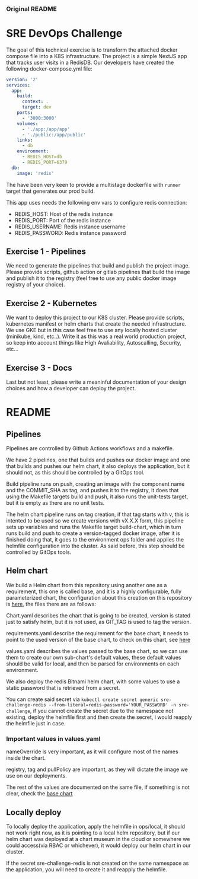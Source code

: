 ### Original README
# SRE DevOps Challenge
The goal of this technical exercise is to transform the attached docker compose file into a
K8S infrastructure. The project is a simple NextJS app that tracks user visits in a RedisDB. 
Our developers have created the following docker-compose.yml file:

```yaml
version: '2'
services: 
  app:
    build:
      context: .
      target: dev
    ports:
      - '3000:3000'
    volumes:
      - './app:/app/app'
      - './public:/app/public'
    links:
      - db
    environment:
      - REDIS_HOST=db
      - REDIS_PORT=6379
  db:
    image: 'redis'
```

The have been very keen to provide a multistage dockerfile with `runner` target that generates our prod build.

This app uses needs the following env vars to configure redis connection:

- REDIS_HOST: Host of the redis instance
- REDIS_PORT: Port of the redis instance
- REDIS_USERNAME: Redis instance username
- REDIS_PASSWORD: Redis instance password

## Exercise 1 - Pipelines

We need to generate the pipelines that build and publish the project image. Please provide scripts, github action or gitlab pipelines that build the image and publish it to the registry (feel free to use any public docker image registry of your choice).

## Exercise 2 - Kubernetes

We want to deploy this project to our K8S cluster. Please provide scripts, kubernetes manifest or helm charts that create the needed infrastructure. We use GKE but in this case feel free to use any locally hosted cluster (minikube, kind, etc..).
Write it as this was a real world production project, so keep into account things like High Avaliability, Autoscalling, Security, etc...

## Exercise 3 - Docs

Last but not least, please write a meaninful documentation of your design choices and how a developer can deploy the project.


# README

## Pipelines

Pipelines are controlled by Github Actions workflows and a makefile.

We have 2 pipelines, one that builds and pushes our docker image and one that builds and pushes our helm chart, it also deploys the application, but it should not, as this should be controlled by a GitOps tool.

Build pipeline runs on push, creating an image with the component name and the COMMIT_SHA as tag, and pushes it to the registry, it does that using the Makefile targets build and push, it also runs the unit-tests target, but it is empty as there are no unit tests.

The helm chart pipeline runs on tag creation, if that tag starts with v, this is intented to be used so we create versions with vX.X.X form, this pipeline sets up variables and runs the Makefile target build-chart, which in turn runs build and push to create a version-tagged docker image, after it is finished doing that, it goes to the environment ops folder and applies the helmfile configuration into the cluster. As said before, this step should be controlled by GitOps tools.

## Helm chart

We build a Helm chart from this repository using another one as a requirement, this one is called base, and it is a highly configurable, fully parameterized chart, the configuration about this creation on this repository is [here](ops\charts\sre-challenge), the files there are as follows:

Chart.yaml describes the chart that is going to be created, version is stated just to satisfy helm, but it is not used, as GIT_TAG is used to tag the version.

requirements.yaml describe the requirement for the base chart, it needs to point to the used version of the base chart, to check on this chart, see [here](https://github.com/aethen22org/Infra/tree/main/charts/base)

values.yaml describes the values passed to the base chart, so we can use them to create our own sub-chart's default values, these default values should be valid for local, and then be parsed for environments on each environment.

We also deploy the redis Bitnami helm chart, with some values to use a static password that is retrieved from a secret.

You can create said secret via `kubectl create secret generic sre-challenge-redis --from-literal=redis-password='YOUR_PASSWORD' -n sre-challenge`, if you cannot create the secret due to the namespace not existing, deploy the helmfile first and then create the secret, i would reapply the helmfile just in case.

### Important values in values.yaml

nameOverride is very important, as it will configure most of the names inside the chart.

registry, tag and pullPolicy are important, as they will dictate the image we use on our deployments.

The rest of the values are documented on the same file, if something is not clear, check the [base chart](https://github.com/aethen22org/Infra/tree/main/charts/base)

## Locally deploy

To locally deploy the application, apply the helmfile in ops/local, it should not work right now, as it is pointing to a local helm repository, but if our helm chart was deployed at a chart museum in the cloud or somewhere we could access(via RBAC or whichever), it would deploy our helm chart in our cluster.

If the secret sre-challenge-redis is not created on the same namespace as the application, you will need to create it and reapply the helmfile.